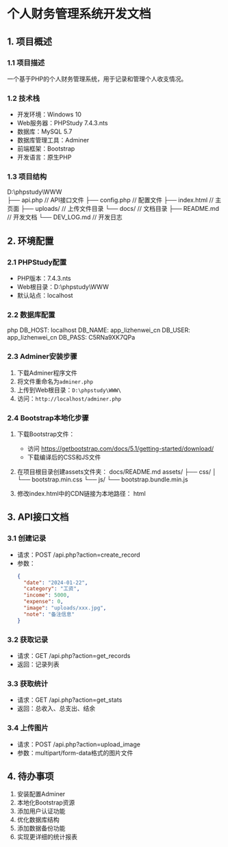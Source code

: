 # 个人财务管理系统开发文档

## 1. 项目概述

### 1.1 项目描述
一个基于PHP的个人财务管理系统，用于记录和管理个人收支情况。

### 1.2 技术栈
- 开发环境：Windows 10
- Web服务器：PHPStudy 7.4.3.nts
- 数据库：MySQL 5.7
- 数据库管理工具：Adminer
- 前端框架：Bootstrap
- 开发语言：原生PHP

### 1.3 项目结构
D:\phpstudy\WWW\
├── api.php // API接口文件
├── config.php // 配置文件
├── index.html // 主页面
├── uploads/ // 上传文件目录
└── docs/ // 文档目录
├── README.md // 开发文档
└── DEV_LOG.md // 开发日志
## 2. 环境配置

### 2.1 PHPStudy配置
- PHP版本：7.4.3.nts
- Web根目录：D:\phpstudy\WWW
- 默认站点：localhost

### 2.2 数据库配置
php
DB_HOST: localhost
DB_NAME: app_lizhenwei_cn
DB_USER: app_lizhenwei_cn
DB_PASS: C5RNa9XK7QPa

### 2.3 Adminer安装步骤
1. 下载Adminer程序文件
2. 将文件重命名为`adminer.php`
3. 上传到Web根目录：`D:\phpstudy\WWW\`
4. 访问：`http://localhost/adminer.php`

### 2.4 Bootstrap本地化步骤
1. 下载Bootstrap文件：
   - 访问 https://getbootstrap.com/docs/5.1/getting-started/download/
   - 下载编译后的CSS和JS文件
2. 在项目根目录创建assets文件夹：
docs/README.md
assets/
├── css/
│ └── bootstrap.min.css
└── js/
└── bootstrap.bundle.min.js

3. 修改index.html中的CDN链接为本地路径：
html
<!-- CSS -->
<link href="assets/css/bootstrap.min.css" rel="stylesheet">
<!-- JS -->
<script src="assets/js/bootstrap.bundle.min.js"></script>

## 3. API接口文档

### 3.1 创建记录
- 请求：POST /api.php?action=create_record
- 参数：
  ```json
  {
    "date": "2024-01-22",
    "category": "工资",
    "income": 5000,
    "expense": 0,
    "image": "uploads/xxx.jpg",
    "note": "备注信息"
  }
  ```

### 3.2 获取记录
- 请求：GET /api.php?action=get_records
- 返回：记录列表

### 3.3 获取统计
- 请求：GET /api.php?action=get_stats
- 返回：总收入、总支出、结余

### 3.4 上传图片
- 请求：POST /api.php?action=upload_image
- 参数：multipart/form-data格式的图片文件

## 4. 待办事项
1. 安装配置Adminer
2. 本地化Bootstrap资源
3. 添加用户认证功能
4. 优化数据库结构
5. 添加数据备份功能
6. 实现更详细的统计报表
